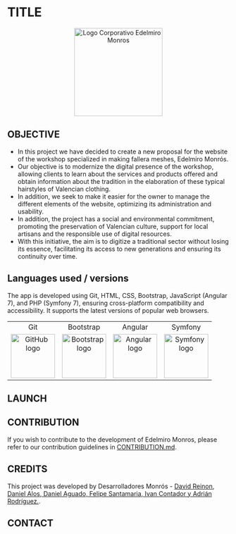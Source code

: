 # TITLE
<p align="center">
    <img src="https://github.com/user-attachments/assets/e4c99de4-a1b3-4ce8-8897-b8bcc6a0695a" alt="Logo Corporativo Edelmiro Monros" width="200"/>
</p>

## OBJECTIVE
- In this project we have decided to create a new proposal for the website of the workshop specialized in making fallera meshes, Edelmiro Monrós. 
- Our objective is to modernize the digital presence of the workshop, allowing clients to learn about the services and products offered and obtain information about the tradition in the elaboration of these typical hairstyles of Valencian clothing. 
- In addition, we seek to make it easier for the owner to manage the different elements of the website, optimizing its administration and usability. 
- In addition, the project has a social and environmental commitment, promoting the preservation of Valencian culture, support for local artisans and the responsible use of digital resources. 
- With this initiative, the aim is to digitize a traditional sector without losing its essence, facilitating its access to new generations and ensuring its continuity over time.

## Languages used / versions
The app is developed using Git, HTML, CSS, Bootstrap, JavaScript (Angular 7), and PHP (Symfony 7), ensuring cross-platform compatibility and accessibility. It supports the latest versions of popular web browsers.

<table align="center">
    <tr>
        <td align="center"><span>Git</span></td>
        <td align="center"><span>Bootstrap</span></td>
        <td align="center"><span>Angular</span></td>
        <td align="center"><span>Symfony</span></td>
    </tr>
    <tr>
        <td align="center">
          <a href="https://github.com">
            <img src="https://cdn.pixabay.com/photo/2022/01/30/13/33/github-6980894_960_720.png" alt="GitHub logo" width="100" height="100">
          </a>
        </td>
        <td align="center">
          <a href="https://getbootstrap.com">
            <img src="https://getbootstrap.com/docs/5.3/assets/brand/bootstrap-logo-shadow.png" alt="Bootstrap logo" width="100" height="100">
          </a>
        </td>
        <td align="center">
          <a href="https://angular.dev">
            <img src="https://upload.wikimedia.org/wikipedia/commons/f/f7/Angular_gradient.png" alt="Angular logo" width="100" height="100">
          </a>
        </td>
        <td align="center">
          <a href="https://symfony.com">
            <img src="https://web-strapi.mrmilu.com/uploads/Rectangle_105_30_6d453a0c12.png" alt="Symfony logo" width="100" height="100">
          </a>
        </td>
    </tr>
</table>

## LAUNCH


## CONTRIBUTION
If you wish to contribute to the development of Edelmiro Monros, please refer to our contribution guidelines in [CONTRIBUTION.md](CONTRIBUTION.md).

## CREDITS
This project was developed by Desarrolladores Monrós - [David Reinon, Daniel Alos, Daniel Aguado, Felipe Santamaria, Ivan Contador y Adrián Rodríguez.](https://github.com/DavidReinon/PI_Edelmiro_Monros.git).

## CONTACT

